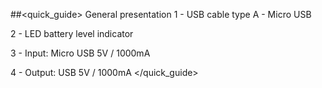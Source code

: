##<quick_guide> General presentation
1 - USB cable type A - Micro USB

2 - LED battery level indicator

3 - Input: Micro USB 5V / 1000mA

4 - Output: USB 5V / 1000mA
</quick_guide>
